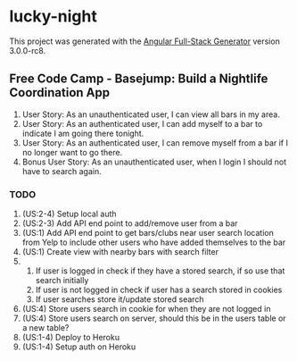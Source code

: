 # lucky-night

This project was generated with the [Angular Full-Stack Generator](https://github.com/DaftMonk/generator-angular-fullstack) version 3.0.0-rc8.

## Free Code Camp - Basejump: Build a Nightlife Coordination App

1)  User Story: As an unauthenticated user, I can view all bars in my area.
2)  User Story: As an authenticated user, I can add myself to a bar to indicate I am going there tonight.
3)  User Story: As an authenticated user, I can remove myself from a bar if I no longer want to go there.
4)  Bonus User Story: As an unauthenticated user, when I login I should not have to search again.

### TODO
<ol>
<li>(US:2-4)  Setup local auth</li>
<li>(US:2-3)  Add API end point to add/remove user from a bar</li>
<li>(US:1)    Add API end point to get bars/clubs near user search location from Yelp to include other users who have added themselves to the bar</li>
<li>(US:1)    Create view with nearby bars with search filter</li>
<li><ol>
  <li>If user is logged in check if they have a stored search, if so use that search initially</li>
  <li>If user is not logged in check if user has a search stored in cookies</li>
  <li>If user searches store it/update stored search</li>
</ol></li>
<li>(US:4)    Store users search in cookie for when they are not logged in</li>
<li>(US:4)    Store users search on server, should this be in the users table or a new table?</li>
<li>(US:1-4)  Deploy to Heroku</li>
<li>(US:1-4)  Setup auth on Heroku</li>
</ol>
